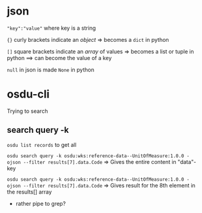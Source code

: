 # json

`"key":"value"` where key is a string

`{}` curly brackets indicate an *object*
=> becomes a `dict` in python

`[]` square brackets indicate an *array* of values 
=> becomes a list or tuple in python
==> can become the value of a key

`null` in json is made `None` in python

# osdu-cli

Trying to search

## search query -k

`osdu list records` to get all

`osdu search query -k osdu:wks:reference-data--UnitOfMeasure:1.0.0 -ojson --filter results[7].data.Code` => Gives the entire content in "data"-key

`osdu search query -k osdu:wks:reference-data--UnitOfMeasure:1.0.0 -ojson --filter results[7].data.Code` => Gives result for the 8th element in the results[] array
* rather pipe to grep?

